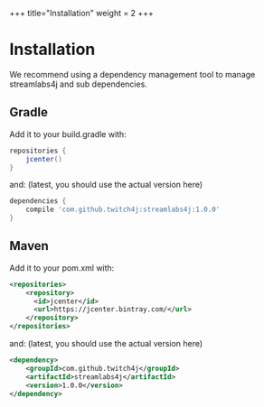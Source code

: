 +++
title="Installation"
weight = 2
+++

# Installation

We recommend using a dependency management tool to manage streamlabs4j and sub dependencies.

## Gradle
Add it to your build.gradle with:
```groovy
repositories {
	jcenter()
}
```
and: (latest, you should use the actual version here)

```groovy
dependencies {
    compile 'com.github.twitch4j:streamlabs4j:1.0.0'
}
```

## Maven
Add it to your pom.xml with:
```xml
<repositories>
    <repository>
      <id>jcenter</id>
      <url>https://jcenter.bintray.com/</url>
    </repository>
</repositories>
```
and: (latest, you should use the actual version here)

```xml
<dependency>
    <groupId>com.github.twitch4j</groupId>
    <artifactId>streamlabs4j</artifactId>
    <version>1.0.0</version>
</dependency>
```
